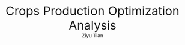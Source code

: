 <div align='center' ><font size ='6'>Crops Production Optimization Analysis</font> </div>

<div align='center' ><font size ='2'>Ziyu Tian</font> </div>

